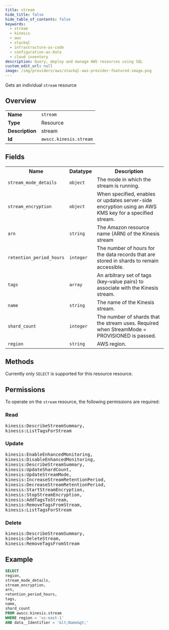 ```yaml
---
title: stream
hide_title: false
hide_table_of_contents: false
keywords:
  - stream
  - kinesis
  - aws
  - stackql
  - infrastructure-as-code
  - configuration-as-data
  - cloud inventory
description: Query, deploy and manage AWS resources using SQL
custom_edit_url: null
image: /img/providers/aws/stackql-aws-provider-featured-image.png
---
```

Gets an individual <code>stream</code> resource

## Overview
<table><tbody>
<tr><td><b>Name</b></td><td><code>stream</code></td></tr>
<tr><td><b>Type</b></td><td>Resource</td></tr>
<tr><td><b>Description</b></td><td>stream</td></tr>
<tr><td><b>Id</b></td><td><code>awscc.kinesis.stream</code></td></tr>
</tbody></table>

## Fields
<table><tbody>
<tr><th>Name</th><th>Datatype</th><th>Description</th></tr>
<tr><td><code>stream_mode_details</code></td><td><code>object</code></td><td>The mode in which the stream is running.</td></tr>
<tr><td><code>stream_encryption</code></td><td><code>object</code></td><td>When specified, enables or updates server-side encryption using an AWS KMS key for a specified stream.</td></tr>
<tr><td><code>arn</code></td><td><code>string</code></td><td>The Amazon resource name (ARN) of the Kinesis stream</td></tr>
<tr><td><code>retention_period_hours</code></td><td><code>integer</code></td><td>The number of hours for the data records that are stored in shards to remain accessible.</td></tr>
<tr><td><code>tags</code></td><td><code>array</code></td><td>An arbitrary set of tags (key–value pairs) to associate with the Kinesis stream.</td></tr>
<tr><td><code>name</code></td><td><code>string</code></td><td>The name of the Kinesis stream.</td></tr>
<tr><td><code>shard_count</code></td><td><code>integer</code></td><td>The number of shards that the stream uses. Required when StreamMode = PROVISIONED is passed.</td></tr>
<tr><td><code>region</code></td><td><code>string</code></td><td>AWS region.</td></tr>

</tbody></table>

## Methods
Currently only <code>SELECT</code> is supported for this resource resource.

## Permissions

To operate on the <code>stream</code> resource, the following permissions are required:

### Read
<pre>
kinesis:DescribeStreamSummary,
kinesis:ListTagsForStream</pre>

### Update
<pre>
kinesis:EnableEnhancedMonitoring,
kinesis:DisableEnhancedMonitoring,
kinesis:DescribeStreamSummary,
kinesis:UpdateShardCount,
kinesis:UpdateStreamMode,
kinesis:IncreaseStreamRetentionPeriod,
kinesis:DecreaseStreamRetentionPeriod,
kinesis:StartStreamEncryption,
kinesis:StopStreamEncryption,
kinesis:AddTagsToStream,
kinesis:RemoveTagsFromStream,
kinesis:ListTagsForStream</pre>

### Delete
<pre>
kinesis:DescribeStreamSummary,
kinesis:DeleteStream,
kinesis:RemoveTagsFromStream</pre>


## Example
```sql
SELECT
region,
stream_mode_details,
stream_encryption,
arn,
retention_period_hours,
tags,
name,
shard_count
FROM awscc.kinesis.stream
WHERE region = 'us-east-1'
AND data__Identifier = '&lt;Name&gt;'
```
